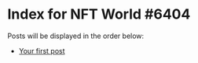 # Index for NFT World #6404
Posts will be displayed in the order below:

- [Your first post](./001-first.md)

